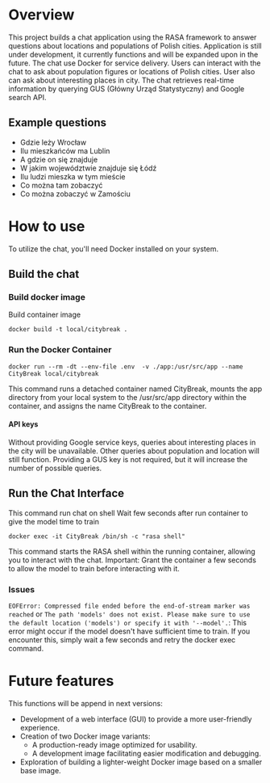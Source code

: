 # Overview

This project builds a chat application using the RASA framework to answer questions about locations and populations of Polish cities.
Application is still under development, it currently functions and will be expanded upon in the future.
The chat use Docker for service delivery.
Users can interact with the chat to ask about population figures or locations of Polish cities.
User also can ask about interesting places in city.
The chat retrieves real-time information by querying GUS (Główny Urząd Statystyczny) and Google search API.

## Example questions

- Gdzie leży Wrocław
- Ilu mieszkańców ma Lublin
- A gdzie on się znajduje
- W jakim województwie znajduje się Łódź
- Ilu ludzi mieszka w tym mieście
- Co można tam zobaczyć
- Co można zobaczyć w Zamościu

# How to use

To utilize the chat, you'll need Docker installed on your system.

## Build the chat

### Build docker image

Build container image

```
docker build -t local/citybreak .
```

### Run the Docker Container

```
docker run --rm -dt --env-file .env  -v ./app:/usr/src/app --name CityBreak local/citybreak
```

This command runs a detached container named CityBreak, mounts the app directory from your local system to the /usr/src/app directory within the container, and assigns the name CityBreak to the container.

#### API keys

Without providing Google service keys, queries about interesting places in the city will be unavailable. Other queries about population and location will still function. Providing a GUS key is not required, but it will increase the number of possible queries.

## Run the Chat Interface

This command run chat on shell
Wait few seconds after run container to give the model time to train

```
docker exec -it CityBreak /bin/sh -c "rasa shell"
```

This command starts the RASA shell within the running container, allowing you to interact with the chat. Important: Grant the container a few seconds to allow the model to train before interacting with it.

### Issues

`EOFError: Compressed file ended before the end-of-stream marker was reached` or `The path 'models' does not exist. Please make sure to use the default location ('models') or specify it with '--model'.`: This error might occur if the model doesn't have sufficient time to train. If you encounter this, simply wait a few seconds and retry the docker exec command.

# Future features

This functions will be append in next versions: <br>

- Development of a web interface (GUI) to provide a more user-friendly experience.
- Creation of two Docker image variants:
  - A production-ready image optimized for usability.
  - A development image facilitating easier modification and debugging.
- Exploration of building a lighter-weight Docker image based on a smaller base image.
